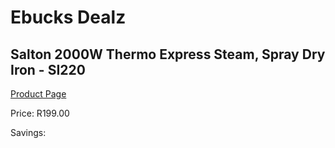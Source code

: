 
# Ebucks Dealz
## Salton 2000W Thermo Express Steam, Spray Dry Iron - SI220
[Product Page](https://www.ebucks.com/web/shop/productSelected.do?prodId=1214500646&catId=704981826)

Price: R199.00

Savings: 


	